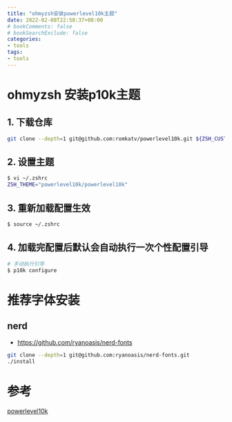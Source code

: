 ```yaml
---
title: "ohmyzsh安装powerlevel10k主题"
date: 2022-02-08T22:58:37+08:00
# bookComments: false
# bookSearchExclude: false
categories:
- tools
tags: 
- tools
---
```



# ohmyzsh 安装p10k主题

## 1. 下载仓库
```bash
git clone --depth=1 git@github.com:romkatv/powerlevel10k.git ${ZSH_CUSTOM:-$HOME/.oh-my-zsh/custom}/themes/powerlevel10k
```

## 2. 设置主题
```bash
$ vi ~/.zshrc
ZSH_THEME="powerlevel10k/powerlevel10k"
```

## 3. 重新加载配置生效
```bash
$ source ~/.zshrc
```

## 4. 加载完配置后默认会自动执行一次个性配置引导
```bash
# 手动执行引导
$ p10k configure
```


# 推荐字体安装

## nerd
* https://github.com/ryanoasis/nerd-fonts
```bash
git clone --depth=1 git@github.com:ryanoasis/nerd-fonts.git
./install
```


# 参考
[powerlevel10k](https://github.com/romkatv/powerlevel10k#oh-my-zsh)